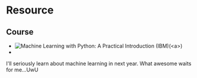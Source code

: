 # Resource
## Course 
- ![Machine Learning with Python: A Practical Introduction (IBM)](https://www.edx.org/course/machine-learning-with-python-a-practical-introduct)(&lt;a&gt;)
- 
I'll seriously learn about machine learning in next year. What awesome waits for me...UwU 
